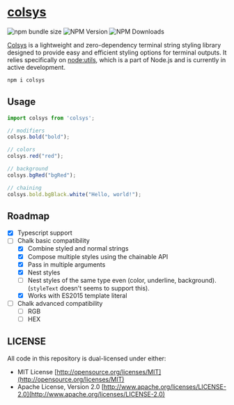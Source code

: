 # [colsys](https://www.npmjs.com/colsys)

![npm bundle size](https://img.shields.io/bundlephobia/min/colsys)
![NPM Version](https://img.shields.io/npm/v/colsys)
![NPM Downloads](https://img.shields.io/npm/dw/colsys)

[Colsys](https://github.com/kettei-sproutty/colsys) is a lightweight and zero-dependency terminal string styling library designed to provide easy and efficient styling options for terminal outputs.
It relies specifically on [node:utils](https://nodejs.org/docs/latest-v22.x/api/util.html#utilstyletextformat-text), which is a part of Node.js and is currently in active development.


```bash
npm i colsys
```

## Usage

```ts
import colsys from 'colsys';

// modifiers
colsys.bold("bold");

// colors
colsys.red("red");

// background
colsys.bgRed("bgRed");

// chaining
colsys.bold.bgBlack.white("Hello, world!");
```

## Roadmap

- [x] Typescript support
- [ ] Chalk basic compatibility
  - [x] Combine styled and normal strings
  - [x] Compose multiple styles using the chainable API
  - [x] Pass in multiple arguments
  - [x] Nest styles
  - [ ] Nest styles of the same type even (color, underline, background).
    (`styleText` doesn't seems to support this).
  - [x] Works with ES2015 template literal
- [ ] Chalk advanced compatibility
  - [ ] RGB
  - [ ] HEX

## LICENSE

All code in this repository is dual-licensed under either:

- MIT License [http://opensource.org/licenses/MIT](http://opensource.org/licenses/MIT)
- Apache License, Version 2.0 [http://www.apache.org/licenses/LICENSE-2.0](http://www.apache.org/licenses/LICENSE-2.0)
